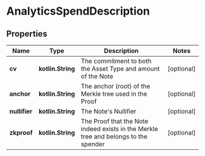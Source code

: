 
# AnalyticsSpendDescription

## Properties
Name | Type | Description | Notes
------------ | ------------- | ------------- | -------------
**cv** | **kotlin.String** | The commitment to both the Asset Type and amount of the Note |  [optional]
**anchor** | **kotlin.String** | The anchor (root) of the Merkle tree used in the Proof |  [optional]
**nullifier** | **kotlin.String** | The Note&#39;s Nullifier |  [optional]
**zkproof** | **kotlin.String** | The Proof that the Note indeed exists in the Merkle tree and belongs to the spender |  [optional]



